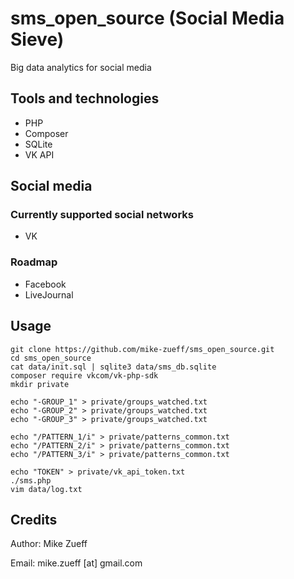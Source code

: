 # sms_open_source (Social Media Sieve)
Big data analytics for social media

## Tools and technologies
- PHP
- Composer
- SQLite
- VK API

## Social media

### Currently supported social networks
- VK

### Roadmap
- Facebook
- LiveJournal

## Usage
```
git clone https://github.com/mike-zueff/sms_open_source.git
cd sms_open_source
cat data/init.sql | sqlite3 data/sms_db.sqlite
composer require vkcom/vk-php-sdk
mkdir private

echo "-GROUP_1" > private/groups_watched.txt
echo "-GROUP_2" > private/groups_watched.txt
echo "-GROUP_3" > private/groups_watched.txt

echo "/PATTERN_1/i" > private/patterns_common.txt
echo "/PATTERN_2/i" > private/patterns_common.txt
echo "/PATTERN_3/i" > private/patterns_common.txt

echo "TOKEN" > private/vk_api_token.txt
./sms.php
vim data/log.txt
```

## Credits
Author: Mike Zueff

Email: mike.zueff [at] gmail.com
